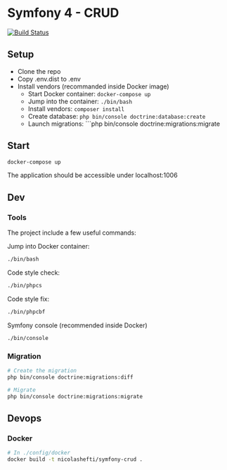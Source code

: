# Symfony 4 - CRUD

[![Build Status](https://travis-ci.org/nicolashefti/symfony4-crud.svg?branch=master)](https://travis-ci.org/nicolashefti/symfony4-crud)

## Setup

- Clone the repo
- Copy .env.dist to .env
- Install vendors (recommanded inside Docker image)
  - Start Docker container: ```docker-compose up```
  - Jump into the container: ```./bin/bash```
  - Install vendors: ```composer install```
  - Create database: ```php bin/console doctrine:database:create```
  - Launch migrations: ```php bin/console doctrine:migrations:migrate

## Start

```bash
docker-compose up
```

The application should be accessible under localhost:1006

## Dev

### Tools

The project include a few useful commands:

Jump into Docker container:

```bash
./bin/bash
```

Code style check:

```bash
./bin/phpcs
```

Code style fix:

```bash
./bin/phpcbf
```

Symfony console (recommended inside Docker)

```bash
./bin/console
```

### Migration

```bash
# Create the migration
php bin/console doctrine:migrations:diff

# Migrate
php bin/console doctrine:migrations:migrate
```

## Devops

### Docker

```bash
# In ./config/docker
docker build -t nicolashefti/symfony-crud .
```
